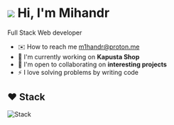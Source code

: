 ![](https://user-images.githubusercontent.com/18350557/176309783-0785949b-9127-417c-8b55-ab5a4333674e.gif) Hi, I'm Mihandr
===============================================================================================================================
Full Stack Web developer

* ✉️  How to reach me [m1handr@proton.me](mailto:m1handr@proton.me)
* 🚀  I'm currently working on **Kapusta Shop**
* 🤝  I'm open to collaborating on **interesting projects**
* ⚡  I love solving problems by writing code

## ❤ Stack
<p align="left"> <img src="https://skillicons.dev/icons?i=ts,react,solidjs,astro,remix,nextjs,elysia,nestjs,bun,nodejs,vite,tailwindcss,prisma,mongodb,postgres,docker,cloudflare,github,figma" alt="Stack" /> </p>
